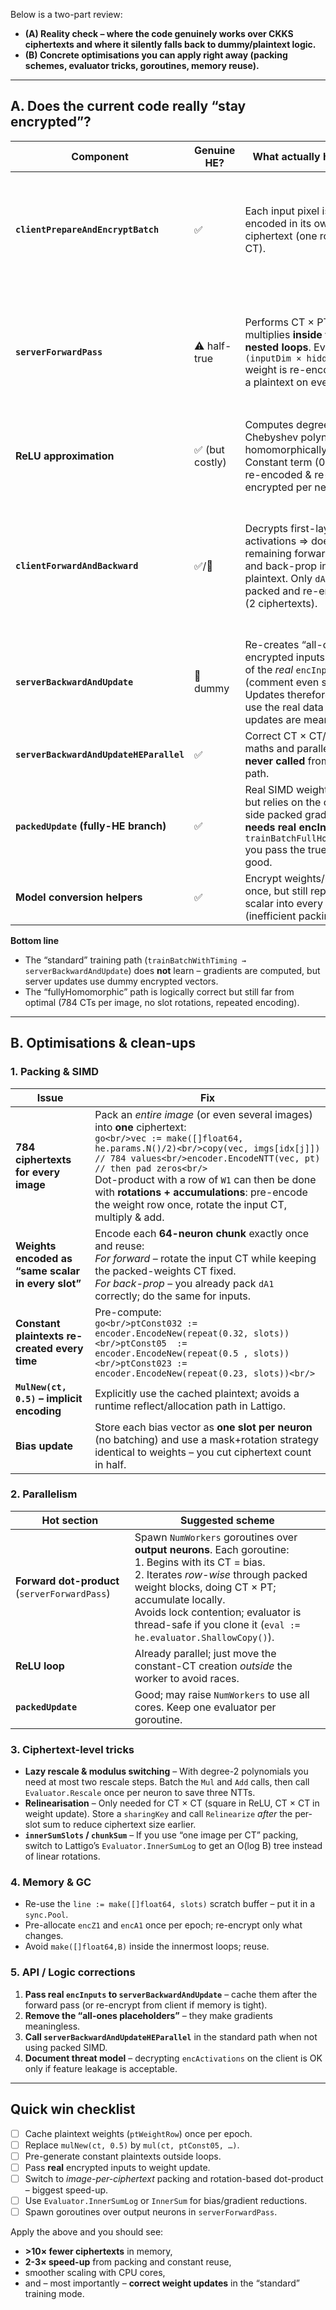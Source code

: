 Below is a two-part review:

* **(A) Reality check – where the code genuinely works over CKKS ciphertexts and where it silently falls back to dummy/plaintext logic.**
* **(B) Concrete optimisations you can apply right away (packing schemes, evaluator tricks, goroutines, memory reuse).**

---

## A.  Does the current code really “stay encrypted”?

| Component                               | Genuine HE?    | What actually happens                                                                                                                                                             | Why it matters                                                                                             |
| --------------------------------------- | -------------- | --------------------------------------------------------------------------------------------------------------------------------------------------------------------------------- | ---------------------------------------------------------------------------------------------------------- |
| **`clientPrepareAndEncryptBatch`**      | ✅              | Each input pixel is encoded in its own ciphertext (one row → one CT).                                                                                                             | Works but wastes 4 096 slots per ciphertext and 784 encryptions per image-batch.                           |
| **`serverForwardPass`**                 | ⚠️ half-true   | Performs CT × PT multiplies **inside triple-nested loops**. Every `(inputDim × hiddenDim1)` weight is re-encoded into a plaintext on every batch.                                 | Correct but extremely slow; no SIMD across weights or inputs, huge garbage collection pressure.            |
| **ReLU approximation**                  | ✅ (but costly) | Computes degree-2 Chebyshev polynomial homomorphically. Constant term (0.32) is re-encoded & re-encrypted per neuron.                                                             | Functional; avoid re-encrypting constants.                                                                 |
| **`clientForwardAndBackward`**          | ✅/🛑           | Decrypts first-layer activations ⇒ does **all** remaining forward, loss, and back-prop in plaintext. Only `dA1ᵀ` is re-packed and re-encrypted (2 ciphertexts).                   | Fine if your threat model accepts the client seeing activations; otherwise you leak intermediate features. |
| **`serverBackwardAndUpdate`**           | 🛑 dummy       | Re-creates “all-ones” encrypted inputs instead of the *real* `encInputs` (comment even says so). Updates therefore do **not** use the real data – weight updates are meaningless. |                                                                                                            |
| **`serverBackwardAndUpdateHEParallel`** | ✅              | Correct CT × CT/CT × PT maths and parallelism, but **never called** from training path.                                                                                           |                                                                                                            |
| **`packedUpdate` (fully-HE branch)**    | ✅              | Real SIMD weight update, but relies on the client-side packed gradients and **needs real encInputs**; in `trainBatchFullHomomorphic` you pass the true ones – good.               |                                                                                                            |
| **Model conversion helpers**            | ✅              | Encrypt weights/biases once, but still replicate scalar into every slot (inefficient packing).                                                                                    |                                                                                                            |

**Bottom line**

* The “standard” training path (`trainBatchWithTiming → serverBackwardAndUpdate`) does **not** learn – gradients are computed, but server updates use dummy encrypted vectors.
* The “fullyHomomorphic” path is logically correct but still far from optimal (784 CTs per image, no slot rotations, repeated encoding).

---

## B.  Optimisations & clean-ups

### 1.  Packing & SIMD

| Issue                                              | Fix                                                                                                                                                                                                                                                                                                                                                                                          |
| -------------------------------------------------- | -------------------------------------------------------------------------------------------------------------------------------------------------------------------------------------------------------------------------------------------------------------------------------------------------------------------------------------------------------------------------------------------- |
| **784 ciphertexts for every image**                | Pack an *entire image* (or even several images) into **one** ciphertext:<br/>`go<br/>vec := make([]float64, he.params.N()/2)<br/>copy(vec, imgs[idx[j]])  // 784 values<br/>encoder.EncodeNTT(vec, pt)  // then pad zeros<br/>`<br/>Dot-product with a row of `W1` can then be done with **rotations + accumulations**: pre-encode the weight row once, rotate the input CT, multiply & add. |
| **Weights encoded as “same scalar in every slot”** | Encode each **64-neuron chunk** exactly once and reuse:<br/>*For forward* – rotate the input CT while keeping the packed-weights CT fixed.<br/>*For back-prop* – you already pack `dA1` correctly; do the same for inputs.                                                                                                                                                                   |
| **Constant plaintexts re-created every time**      | Pre-compute:<br/>`go<br/>ptConst032 := encoder.EncodeNew(repeat(0.32, slots))<br/>ptConst05  := encoder.EncodeNew(repeat(0.5 , slots))<br/>ptConst023 := encoder.EncodeNew(repeat(0.23, slots))<br/>`                                                                                                                                                                                        |
| **`MulNew(ct, 0.5)` – implicit encoding**          | Explicitly use the cached plaintext; avoids a runtime reflect/allocation path in Lattigo.                                                                                                                                                                                                                                                                                                    |
| **Bias update**                                    | Store each bias vector as **one slot per neuron** (no batching) and use a mask+rotation strategy identical to weights – you cut ciphertext count in half.                                                                                                                                                                                                                                    |

### 2.  Parallelism

| Hot section                                   | Suggested scheme                                                                                                                                                                                                                                                                                                  |
| --------------------------------------------- | ----------------------------------------------------------------------------------------------------------------------------------------------------------------------------------------------------------------------------------------------------------------------------------------------------------------- |
| **Forward dot-product** (`serverForwardPass`) | Spawn `NumWorkers` goroutines over **output neurons**. Each goroutine:<br/>1. Begins with its CT = bias.<br/>2. Iterates *row-wise* through packed weight blocks, doing CT × PT; accumulate locally.<br/>Avoids lock contention; evaluator is thread-safe if you clone it (`eval := he.evaluator.ShallowCopy()`). |
| **ReLU loop**                                 | Already parallel; just move the constant-CT creation *outside* the worker to avoid races.                                                                                                                                                                                                                         |
| **`packedUpdate`**                            | Good; may raise `NumWorkers` to use all cores. Keep one evaluator per goroutine.                                                                                                                                                                                                                                  |

### 3.  Ciphertext-level tricks

* **Lazy rescale & modulus switching** – With degree-2 polynomials you need at most two rescale steps. Batch the `Mul` and `Add` calls, then call `Evaluator.Rescale` once per neuron to save three NTTs.
* **Relinearisation** – Only needed for CT × CT (square in ReLU, CT × CT in weight update). Store a `sharingKey` and call `Relinearize` *after* the per-slot sum to reduce ciphertext size earlier.
* **`innerSumSlots` / `chunkSum`** – If you use “one image per CT” packing, switch to Lattigo’s `Evaluator.InnerSumLog` to get an O(log B) tree instead of linear rotations.

### 4.  Memory & GC

* Re-use the `line := make([]float64, slots)` scratch buffer – put it in a `sync.Pool`.
* Pre-allocate `encZ1` and `encA1` once per epoch; re-encrypt only what changes.
* Avoid `make([]float64,B)` inside the innermost loops; reuse.

### 5.  API / Logic corrections

1. **Pass real `encInputs` to `serverBackwardAndUpdate`** – cache them after the forward pass (or re-encrypt from client if memory is tight).
2. **Remove the “all-ones placeholders”** – they make gradients meaningless.
3. **Call `serverBackwardAndUpdateHEParallel`** in the standard path when not using packed SIMD.
4. **Document threat model** – decrypting `encActivations` on the client is OK only if feature leakage is acceptable.

---

## Quick win checklist

* [ ] Cache plaintext weights (`ptWeightRow`) once per epoch.
* [ ] Replace `mulNew(ct, 0.5)` by `mul(ct, ptConst05, …)`.
* [ ] Pre-generate constant plaintexts outside loops.
* [ ] Pass **real** encrypted inputs to weight update.
* [ ] Switch to *image-per-ciphertext* packing and rotation-based dot-product – biggest speed-up.
* [ ] Use `Evaluator.InnerSumLog` or `InnerSum` for bias/gradient reductions.
* [ ] Spawn goroutines over output neurons in `serverForwardPass`.

Apply the above and you should see:

* **>10× fewer ciphertexts** in memory,
* **2-3× speed-up** from packing and constant reuse,
* smoother scaling with CPU cores,
* and – most importantly – **correct weight updates** in the “standard” training mode.
